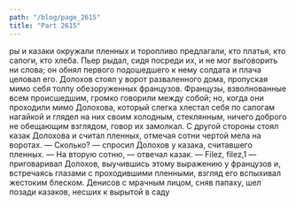 ```yaml
---
path: "/blog/page_2615"
title: "Part 2615"
---
```


ры и казаки окружали пленных и торопливо предлагали, кто платья, кто сапоги, кто хлеба. Пьер рыдал, сидя посреди их, и не мог выговорить ни слова; он обнял первого подошедшего к нему солдата и плача целовал его.
Долохов стоял у ворот разваленного дома, пропуская мимо себя толпу обезоруженных французов. Французы, взволнованные всем происшедшим, громко говорили между собой; но, когда они проходили мимо Долохова, который слегка хлестал себя по сапогам нагайкой и глядел на них своим холодным, стеклянным, ничего доброго не обещающим взглядом, говор их замолкал. С другой стороны стоял казак Долохова и считал пленных, отмечая сотни чертой мела на воротах.
— Сколько? — спросил Долохов у казака, считавшего пленных.
— На вторую сотню, — отвечал казак.
— Filez, filez,1 — приговаривал Долохов, выучившись этому выражению у французов и, встречаясь глазами с проходившими пленными, взгляд его вспыхивал жестоким блеском.
Денисов с мрачным лицом, сняв папаху, шел позади казаков, несших к вырытой в саду 
